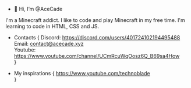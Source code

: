 - 👋 Hi, I’m @AceCade

I'm a Minecraft addict.
I like to code and play Minecraft in my free time.
I'm learning to code in HTML, CSS and JS.

- Contacts {
  Discord: https://discord.com/users/401724102194495488                                                                                     
  Email: contact@acecade.xyz                                                                                       
  Youtube: https://www.youtube.com/channel/UCmRcuWqOosz6Q_B69sa4How                                                                                      
  }

- My inspirations {
   https://www.youtube.com/technoblade                                                                                                                                             
  }                                                                                                                       
